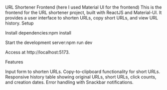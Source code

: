 URL Shortener Frontend (here I used Material UI for the frontend)
This is the frontend for the URL shortener project, built with ReactJS and Material-UI. It provides a user interface to shorten URLs, copy short URLs, and view URL history.
Setup

Install dependencies:npm install


Start the development server:npm run dev

Access at http://localhost:5173.

Features

Input form to shorten URLs.
Copy-to-clipboard functionality for short URLs.
Responsive history table showing original URLs, short URLs, click counts, and creation dates.
Error handling with Snackbar notifications.

